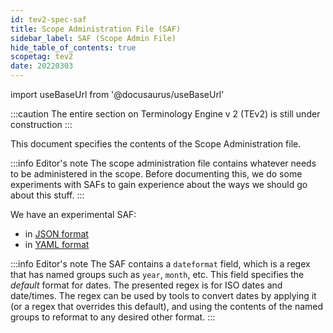 ```yaml
---
id: tev2-spec-saf
title: Scope Administration File (SAF)
sidebar_label: SAF (Scope Admin File)
hide_table_of_contents: true
scopetag: tev2
date: 20220303
---
```


import useBaseUrl from '@docusaurus/useBaseUrl'

:::caution
The entire section on Terminology Engine v 2 (TEv2) is still under construction
:::

This document specifies the contents of the Scope Administration file.

:::info Editor's note
The scope administration file contains whatever needs to be administered in the scope. Before documenting this, we do some experiments with SAFs to gain experience about the ways we should go about this stuff.
:::

We have an experimental SAF:
- in [JSON format](saf.json)
- in [YAML format](saf.yaml)

:::info Editor's note
The SAF contains a `dateformat` field, which is a regex that has named groups such as `year`, `month`, etc. This field specifies the *default* format for dates. The presented regex is for ISO dates and date/times. The regex can be used by tools to convert dates by applying it (or a regex that overrides this default), and using the contents of the named groups to reformat to any desired other format.
:::